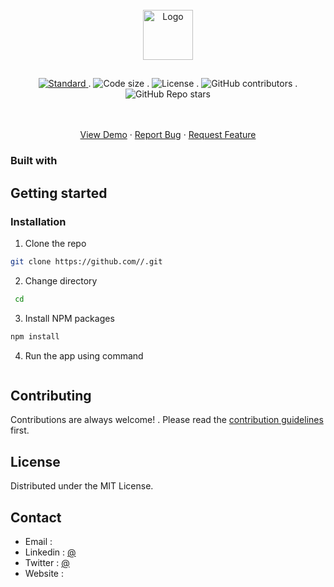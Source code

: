 <!-- PROJECT LOGO -->
<br />
<div align="center">
  <a href="https://github.com//">
    <img src="images/logo.png" alt="Logo" width="80" height="80" />
  </a>

  <h2 align="center"></h2>

  <p align="center">
    
  </p>

  <div align="center">
    <a href="https://standardjs.com">
      <img src="https://img.shields.io/badge/code%20style-standard-brightgreen.svg?style=flat"
        alt="Standard" />
    </a>
.
    <img src="https://img.shields.io/github/languages/code-size//?style=flat-square" alt="Code size" />
.
    <img src="https://img.shields.io/github/license//?style=flat-square" alt="License" />
.
    <img alt="GitHub contributors" src="https://img.shields.io/github/contributors//?style=flat-square">
.
    <img alt="GitHub Repo stars" src="https://img.shields.io/github/stars//?style=social">

  </div>

  <br />
  <br />
  <p>
    <a href=" ">View Demo</a>
    ·
    <a
      href="https://github.com///issues"
      >Report Bug</a
    >
    ·
    <a
      href="https://github.com///issues"
      >Request Feature</a
    >
  </p>
</div>

<!-- ABOUT THE PROJECT -->

### Built with

<ul>
  
</ul>



<!-- GETTING STARTED -->
## Getting started


### Installation

1. Clone the repo

```sh
git clone https://github.com//.git
```

2. Change directory

```sh
 cd 
```

3. Install NPM packages

```sh
npm install
```

4. Run the app using command

```sh

```

<!-- CONTRIBUTING -->

## Contributing

Contributions are always welcome! . Please read the [contribution guidelines](contributing) first.

<!-- LICENSE -->
## License

Distributed under the MIT License.

<!-- CONTACT -->
## Contact



- Email : [](mailto:)
- Linkedin : [@](https://linkedin.com/in/)
- Twitter : [@](https://twitter.com/)
- Website : []()
